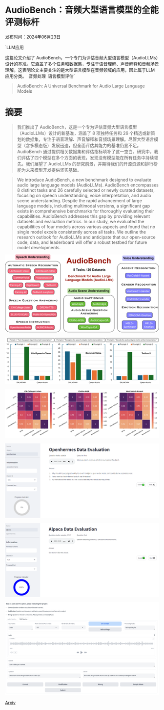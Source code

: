 # AudioBench：音频大型语言模型的全能评测标杆

发布时间：2024年06月23日

`LLM应用

这篇论文介绍了 AudioBench，一个专门为评估音频大型语言模型（AudioLLMs）设计的基准。它涵盖了多个任务和数据集，专注于语音理解、声音解释和音频场景理解。这表明论文主要关注的是大型语言模型在音频领域的应用，因此属于LLM应用分类。` `音频处理` `语言模型评估`

> AudioBench: A Universal Benchmark for Audio Large Language Models

# 摘要

> 我们推出了 AudioBench，这是一个专为评估音频大型语言模型（AudioLLMs）设计的新基准，涵盖了 8 项独特任务和 26 个精选或新策划的数据集，专注于语音理解、声音解释和音频场景理解。尽管大型语言模型（含多模态版）发展迅速，但全面评估其能力的基准仍显不足。AudioBench 通过提供相关数据集和评估指标填补了这一空白。研究中，我们评估了四个模型在多个方面的表现，发现没有模型能在所有任务中持续领先。我们展望了 AudioLLMs 的研究前景，并期待我们的开源资源和排行榜能为未来模型开发提供坚实基础。

> We introduce AudioBench, a new benchmark designed to evaluate audio large language models (AudioLLMs). AudioBench encompasses 8 distinct tasks and 26 carefully selected or newly curated datasets, focusing on speech understanding, voice interpretation, and audio scene understanding. Despite the rapid advancement of large language models, including multimodal versions, a significant gap exists in comprehensive benchmarks for thoroughly evaluating their capabilities. AudioBench addresses this gap by providing relevant datasets and evaluation metrics. In our study, we evaluated the capabilities of four models across various aspects and found that no single model excels consistently across all tasks. We outline the research outlook for AudioLLMs and anticipate that our open-source code, data, and leaderboard will offer a robust testbed for future model developments.

![AudioBench：音频大型语言模型的全能评测标杆](../../../paper_images/2406.16020/x1.png)

![AudioBench：音频大型语言模型的全能评测标杆](../../../paper_images/2406.16020/x2.png)

![AudioBench：音频大型语言模型的全能评测标杆](../../../paper_images/2406.16020/correlation2.png)

![AudioBench：音频大型语言模型的全能评测标杆](../../../paper_images/2406.16020/openhermes.png)

![AudioBench：音频大型语言模型的全能评测标杆](../../../paper_images/2406.16020/alpaca.png)

![AudioBench：音频大型语言模型的全能评测标杆](../../../paper_images/2406.16020/wavcaps_qa.png)

[Arxiv](https://arxiv.org/abs/2406.16020)